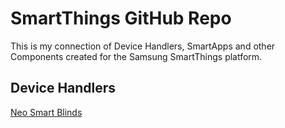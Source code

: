 # SmartThings GitHub Repo
This is my connection of Device Handlers, SmartApps and other Components created for the Samsung SmartThings platform.  


## Device Handlers 


[Neo Smart Blinds](https://github.com/vinnyw/smartthings/tree/master/devicetypes/vinnyw/neo-smart-blind.src)




